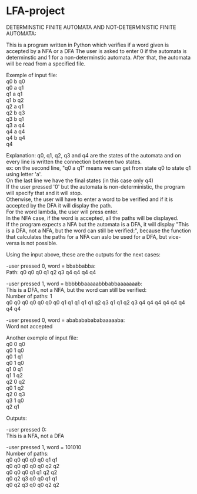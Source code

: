 # LFA-project
DETERMINSTIC FINITE AUTOMATA AND NOT-DETERMINISTIC FINITE AUTOMATA:

This is a program written in Python which verifies if a word given is accepted by a NFA or a DFA
The user is asked to enter 0 if the automata is determinstic and 1 for a non-determinstic automata.
After that, the automata will be read from a specified file.<br/>

Exemple of input file:<br/>
	q0 b q0<br/>
 	q0 a q1<br/>
  	q1 a q1  <br />
  	q1 b q2<br />
  	q2 a q1<br/>
	q2 b q3 <br/>
	q3 b q1<br/>
	q3 a q4<br/>
	q4 a q4<br/>
 	q4 b q4<br/>
	q4<br/>

Explanation: q0, q1, q2, q3 and q4 are the states of the automata and on every line is written the connection between two states.<br/>
ex: on the second line, "q0 a q1" means we can get from state q0 to state q1 using letter 'a'.<br/>
On the last line we have the final states (in this case only q4)<br/>
If the user pressed '0' but the automata is non-deterministic, the program will specify that and it will stop.<br/>
Otherwise, the user will have to enter a word to be verified and if it is accepted by the DFA it will display the path.<br/>
For the word lambda, the user will press enter.
<br/>
In the NFA case, if the word is accepted, all the paths will be displayed.<br/>
If the program expects a NFA but the automata is a DFA, it will display "This is a DFA, not a NFA, but the word can still be verified:", because the function that calculates the paths for a NFA can aslo be used for a DFA, but vice-versa is not possible. <br/>

Using the input above, these are the outputs for the next cases:<br/>

  -user pressed 0, word = bbabbabba:<br/>
          Path: q0 q0 q0 q1 q2 q3 q4 q4 q4 q4<br/>
	  
  -user pressed 1, word = bbbbbbaaaaabbbabbaaaaaaab:<br/>
         This is a DFA, not a NFA, but the word can still be verified:<br/>
        Number of paths: 1<br/>
        q0 q0 q0 q0 q0 q0 q0 q1 q1 q1 q1 q1 q2 q3 q1 q1 q2 q3 q4 q4 q4 q4 q4 q4 q4 q4<br/>
	
 -user pressed 0, word = ababababababaaaaaba:<br/>
        Word not accepted<br/>
        
       
        
Another exemple of input file:<br/>
q0 0 q0<br/>
q0 1 q0<br/>
q0 1 q1<br/>
q0 1 q0<br/>
q1 0 q1<br/>
q1 1 q2<br/>
q2 0 q2<br/>
q0 1 q2<br/>
q2 0 q3<br/>
q3 1 q0<br/>
q2 q1<br/>

Outputs:<br/>

-user pressed 0:<br/>
      This is a NFA, not a DFA<br/>
      
-user pressed 1, word = 101010<br/>
      Number of paths: <br/>
      q0 q0 q0 q0 q0 q1 q1<br/>
      q0 q0 q0 q0 q0 q2 q2<br/>
      q0 q0 q0 q1 q1 q2 q2<br/>
      q0 q2 q3 q0 q0 q1 q1<br/>
      q0 q2 q3 q0 q0 q2 q2<br/>







